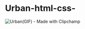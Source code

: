 ﻿# Urban-html-css-
![Urban(GIF) - Made with Clipchamp](https://github.com/YashRaj9211/Urban-html-css-/assets/92658760/600fdba3-0d76-479d-9156-208b80c49a75)
